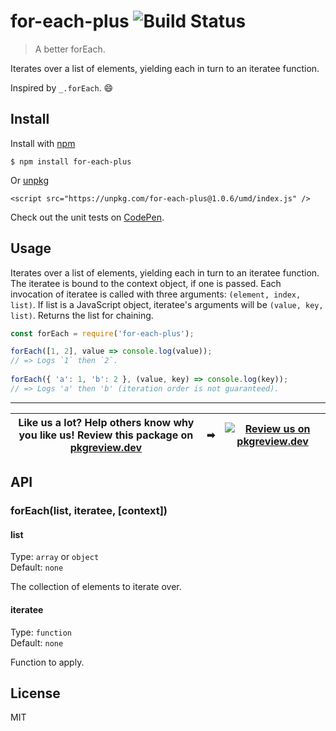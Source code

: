 # for-each-plus ![Build Status](https://github.com/jonkemp/for-each-plus/actions/workflows/main.yml/badge.svg?branch=master)

> A better forEach.

Iterates over a list of elements, yielding each in turn to an iteratee function.

Inspired by `_.forEach`. 😄


## Install

Install with [npm](https://npmjs.org/package/for-each-plus)

```
$ npm install for-each-plus
```

Or [unpkg](https://unpkg.com/for-each-plus/)

```
<script src="https://unpkg.com/for-each-plus@1.0.6/umd/index.js" />
```

Check out the unit tests on [CodePen](https://codepen.io/jonkemp/full/jOPebYO).

## Usage

Iterates over a list of elements, yielding each in turn to an iteratee function. The iteratee is bound to the context object, if one is passed. Each invocation of iteratee is called with three arguments: `(element, index, list)`. If list is a JavaScript object, iteratee's arguments will be `(value, key, list)`. Returns the list for chaining.

```js
const forEach = require('for-each-plus');

forEach([1, 2], value => console.log(value));
// => Logs `1` then `2`.
 
forEach({ 'a': 1, 'b': 2 }, (value, key) => console.log(key));
// => Logs 'a' then 'b' (iteration order is not guaranteed).
```

---
| **Like us a lot?** Help others know why you like us! **Review this package on [pkgreview.dev](https://pkgreview.dev/npm/for-each-plus)** | ➡   | [![Review us on pkgreview.dev](https://i.ibb.co/McjVMfb/pkgreview-dev.jpg)](https://pkgreview.dev/npm/for-each-plus) |
| ----------------------------------------------------------------------------------------------------------------------------------------- | --- | --------------------------------------------------------------------------------------------------------------------- |

## API

### forEach(list, iteratee, [context])

#### list

Type: `array` or `object`  
Default: `none`

The collection of elements to iterate over.

#### iteratee

Type: `function`  
Default: `none`

Function to apply.

## License

MIT
